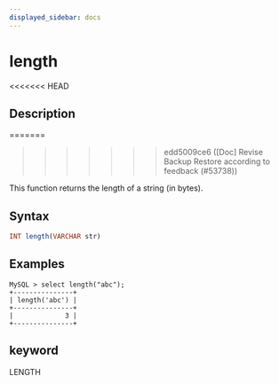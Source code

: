 ```yaml
---
displayed_sidebar: docs
---
```


# length

<<<<<<< HEAD
## Description
=======

>>>>>>> edd5009ce6 ([Doc] Revise Backup Restore according to feedback (#53738))

This function returns the length of a string (in bytes).

## Syntax

```Haskell
INT length(VARCHAR str)
```

## Examples

```Plain Text
MySQL > select length("abc");
+---------------+
| length('abc') |
+---------------+
|             3 |
+---------------+
```

## keyword

LENGTH
